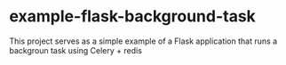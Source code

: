 # example-flask-background-task
This project serves as a simple example of a Flask application that runs a backgroun task using Celery + redis
